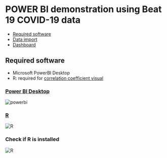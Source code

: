 # POWER BI demonstration using Beat 19 COVID-19 data

* [Required software](#required-software)
* [Data import](#data-import)
* [Dashboard](#dashboard)

## Required software
* Microsoft PowerBI Desktop
* R: required for [correlation coefficient visual](https://appsource.microsoft.com/en-us/product/power-bi-visuals/WA104380814?tab=Overview)

### [Power BI Desktop](https://powerbi.microsoft.com/en-us/downloads/)

![powerbi](https://github.com/singha53/PODR/blob/master/sample_code/powerbi/screenshots/powerbi_installation.PNG)

### [R](https://cran.r-project.org/bin/windows/base/)

![R](https://github.com/singha53/PODR/blob/master/sample_code/powerbi/screenshots/R.PNG)

### Check if R is installed

![R](https://github.com/singha53/PODR/blob/master/sample_code/powerbi/screenshots/check_r_version.gif)
